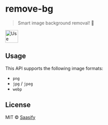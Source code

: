 # remove-bg

> Smart image background removal! 🤯

<a href="https://transitive-bullshit_remove-bg.saasify.sh">
  <img
    src="https://badges.saasify.sh"
    height="40"
    alt="Use Hosted API"
  />
</a>

## Usage

This API supports the following image formats:

- `png`
- `jpg` / `jpeg`
- `webp`

## License

MIT © [Saasify](https://saasify.sh)
